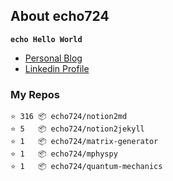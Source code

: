 ## About echo724

<code>**echo Hello World**</code>

- [Personal Blog](https://echo-devblog.netlify.app)
- [Linkedin Profile](https://www.linkedin.com/in/eunchan-cho-382001184)

### My Repos
```
⭐️ 316 📦 echo724/notion2md
⭐️ 5   📦 echo724/notion2jekyll
⭐️ 1   📦 echo724/matrix-generator
⭐️ 1   📦 echo724/mphyspy
⭐️ 1   📦 echo724/quantum-mechanics
```
